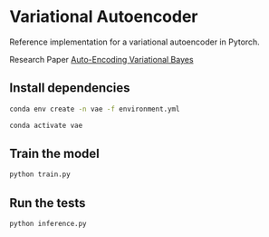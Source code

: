 
# Variational Autoencoder

Reference implementation for a variational autoencoder in Pytorch.

Research Paper [Auto-Encoding Variational Bayes](https://arxiv.org/abs/1312.6114)

## Install dependencies

```bash
conda env create -n vae -f environment.yml

conda activate vae
```

## Train the model

```bash
python train.py
```
## Run the tests

```bash
python inference.py
```